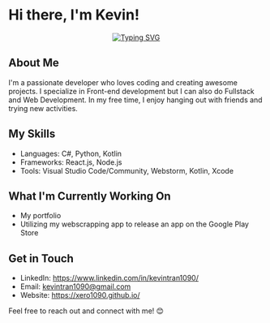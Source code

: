 # Hi there, I'm Kevin! 
<p align="center">
  <a href="https://git.io/typing-svg"><img src="https://readme-typing-svg.demolab.com?font=VT323&size=30&pause=1000&color=4CF727&random=false&width=435&lines=Welcome+to+my+Github+Profile!;It+is+home+to+my+passion+projects!;I+look+forward+to+working+with+you!" alt="Typing SVG" /></a>
</p>

## About Me
I'm a passionate developer who loves coding and creating awesome projects. I specialize in Front-end development but I can also do Fullstack and Web Development. In my free time, I enjoy hanging out with friends and trying new activities.

## My Skills
- Languages: C#, Python, Kotlin
- Frameworks: React.js, Node.js
- Tools: Visual Studio Code/Community, Webstorm, Kotlin, Xcode

## What I'm Currently Working On
- My portfolio 
- Utilizing my webscrapping app to release an app on the Google Play Store

## Get in Touch
- LinkedIn: https://www.linkedin.com/in/kevintran1090/
- Email: kevintran1090@gmail.com
- Website: https://xero1090.github.io/

Feel free to reach out and connect with me! 😊
